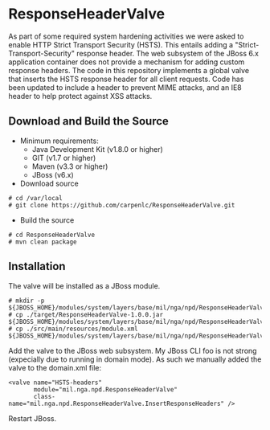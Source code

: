 # ResponseHeaderValve
As part of some required system hardening activities we were asked to enable HTTP Strict Transport Security (HSTS).  This entails adding a "Strict-Transport-Security" response header.  The web subsystem of the JBoss 6.x application container does not provide a mechanism for adding custom response headers.  The code in this repository implements a global valve that inserts the HSTS response header for all client requests.
Code has been updated to include a header to prevent MIME attacks, and an IE8 header to help protect against XSS attacks.

## Download and Build the Source
* Minimum requirements:
    * Java Development Kit (v1.8.0 or higher)
    * GIT (v1.7 or higher)
    * Maven (v3.3 or higher)
    * JBoss (v6.x)
* Download source
```
# cd /var/local
# git clone https://github.com/carpenlc/ResponseHeaderValve.git
```
* Build the source
```
# cd ResponseHeaderValve
# mvn clean package
```
## Installation
The valve will be installed as a JBoss module.
```
# mkdir -p ${JBOSS_HOME}/modules/system/layers/base/mil/nga/npd/ResponseHeaderValve/main
# cp ./target/ResponseHeaderValve-1.0.0.jar ${JBOSS_HOME}/modules/system/layers/base/mil/nga/npd/ResponseHeaderValve/main
# cp ./src/main/resources/module.xml ${JBOSS_HOME}/modules/system/layers/base/mil/nga/npd/ResponseHeaderValve/main
```
Add the valve to the JBoss web subsystem.  My JBoss CLI foo is not strong (expecially due to running in domain mode).  As such we manually added the valve to the domain.xml file:
```
<valve name="HSTS-headers" 
       module="mil.nga.npd.ResponseHeaderValve" 
       class-name="mil.nga.npd.ResponseHeaderValve.InsertResponseHeaders" />
```
Restart JBoss.

